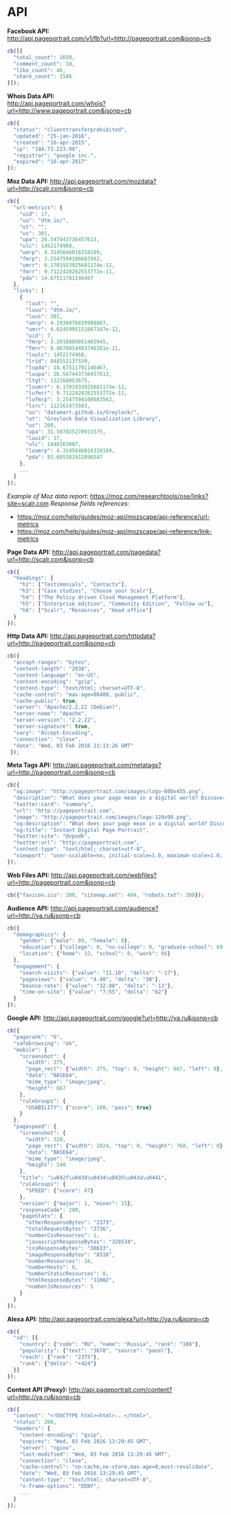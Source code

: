# API

**Facebook API:**  
http://api.pageportrait.com/v1/fb?url=http://pageportrait.com&jsonp=cb
```javascript
cb([{
  "total_count": 1650,
  "comment_count": 18,
  "like_count": 46,
  "share_count": 1586
}]);
```

**Whois Data API:**  
http://api.pageportrait.com/whois?url=http://www.pageportrait.com&jsonp=cb
```javascript
cb({
  "status": "clienttransferprohibited",
  "updated": "25-jan-2016",
  "created": "16-apr-2015",
  "ip": "184.73.223.98",
  "registrar": "google inc.",
  "expired": "16-apr-2017"
});
```

**Moz Data API:**
http://api.pageportrait.com/mozdata?url=http://scalr.com&jsonp=cb
```javascript
cb({
  "url-metrics": {
    "uid": 17,
    "uu": "dtm.io/",
    "ut": "",
    "us": 301,
    "upa": 26.547443736457613,
    "ulc": 1452174968,
    "umrp": 4.3145646016318189,
    "fmrp": 3.2547594108683562,
    "umrr": 6.1701933925681174e-12,
    "fmrr": 9.7122428262553772e-11,
    "pda": 14.67511781146467
  },
  "links": [
    {
      "luut": "",
      "luuu": "dtm.io/",
      "luus": 301,
      "umrp": 4.1936076839988887,
      "umrr": 4.0245995151667347e-12,
      "uid": 7,
      "fmrp": 3.2010889051465945,
      "fmrr": 8.4670054483746281e-11,
      "luulc": 1452174968,
      "lrid": 848552137539,
      "lupda": 14.67511781146467,
      "luupa": 26.547443736457613,
      "ltgt": 112160053675,
      "luumrr": 6.1701933925681174e-12,
      "lufmrr": 9.7122428262553772e-11,
      "lufmrp": 3.2547594108683562,
      "lsrc": 112161473503,
      "uu": "datamart.github.io/Greylock/",
      "ut": "Greylock Data Visualization Library",
      "us": 200,
      "upa": 31.587025270911575,
      "luuid": 17,
      "ulc": 1448163007,
      "luumrp": 4.3145646016318189,
      "pda": 93.605381912896547
    },
    ...
  ]
});
```
*Example of Moz data report:* https://moz.com/researchtools/ose/links?site=scalr.com
*Response fields references:*
- https://moz.com/help/guides/moz-api/mozscape/api-reference/url-metrics
- https://moz.com/help/guides/moz-api/mozscape/api-reference/link-metrics



**Page Data API:**
http://api.pageportrait.com/pagedata?url=http://scalr.com&jsonp=cb
```javascript
cb({
  "headings": {
    "h2": ["Testimonials", "Contacts"],
    "h3": ["Case studies", "Choose your Scalr"],
    "h4": ["The Policy driven Cloud Management Platform"],
    "h5": ["Enterprise edition", "Community Edition", "Follow us"],
    "h6": ["Scalr", "Resources", "Head office"]
  }
});
```

**Http Data API:**
http://api.pageportrait.com/httpdata?url=http://pageportrait.com&jsonp=cb
```javascript
cb({
  "accept-ranges": "bytes",
  "content-length": "2038",
  "content-language": "en-US",
  "content-encoding": "gzip",
  "content-type": "text/html; charset=UTF-8",
  "cache-control": "max-age=86400, public",
  "cache-public": true,
  "server": "Apache/2.2.22 (Debian)",
  "server-name": "Apache",
  "server-version": "2.2.22",
  "server-signature": true,
  "vary": "Accept-Encoding",
  "connection": "close",
  "date": "Wed, 03 Feb 2016 21:13:26 GMT"
 });
```

**Meta Tags API:**
http://api.pageportrait.com/metatags?url=http://pageportrait.com&jsonp=cb
```javascript
cb({
  "og:image": "http://pageportrait.com/images/logo-600x455.png",
  "description": "What does your page mean in a digital world? Discover your digital page portrait.",
  "twitter:card": "summary",
  "url": "http://pageportrait.com",
  "image": "http://pageportrait.com/images/logo-120x90.png",
  "og:description": "What does your page mean in a digital world? Discover your digital page portrait.",
  "og:title": "Instant Digital Page Portrait",
  "twitter:site": "@vpodk",
  "twitter:url": "http://pageportrait.com",
  "content-type": "text/html; charset=utf-8",
  "viewport": "user-scalable=no, initial-scale=1.0, maximum-scale=1.0, width=device-width"
});
```

**Web Files API:**
http://api.pageportrait.com/webfiles?url=http://pageportrait.com&jsonp=cb
```javascript
cb({"favicon.ico": 200, "sitemap.xml": 404, "robots.txt": 200});
```

**Audience API:**
http://api.pageportrait.com/audience?url=http://ya.ru&jsonp=cb
```javascript
cb({
  "demographics": {
    "gender": {"male": 89, "female": 0},
    "education": {"college": 0, "no-college": 0, "graduate-school": 69, "some-college": 0},
    "location": {"home": 32, "school": 0, "work": 66}
  },
  "engagement": {
    "search-visits": {"value": "11.10", "delta": "-17"},
    "pageviews": {"value": "4.40", "delta": "30"},
    "bounce-rate": {"value": "32.90", "delta": "-13"},
    "time-on-site": {"value": "7:55", "delta": "62"}
  }
});
```

**Google API:**
http://api.pageportrait.com/google?url=http://ya.ru&jsonp=cb
```javascript
cb({
  "pagerank": "6",
  "safebrowsing": "ok",
  "mobile": {
    "screenshot": {
      "width": 375,
      "page_rect": {"width": 375, "top": 0, "height": 667, "left": 0},
      "data": "BASE64",
      "mime_type": "image/jpeg",
      "height": 667
    },
    "ruleGroups": {
      "USABILITY": {"score": 100, "pass": true}
    }
  },
  "pagespeed": {
    "screenshot": {
      "width": 320,
      "page_rect": {"width": 1024, "top": 0, "height": 768, "left": 0},
      "data": "BASE64",
      "mime_type": "image/jpeg",
      "height": 240
    },
    "title": "\u042f\u043d\u0434\u0435\u043a\u0441",
    "ruleGroups": {
      "SPEED": {"score": 87}
    },
    "version": {"major": 1, "minor": 15},
    "responseCode": 200,
    "pageStats": {
      "otherResponseBytes": "2373",
      "totalRequestBytes": "2736",
      "numberCssResources": 1,
      "javascriptResponseBytes": "328534",
      "cssResponseBytes": "30633",
      "imageResponseBytes": "8316",
      "numberResources": 16,
      "numberHosts": 6,
      "numberStaticResources": 8,
      "htmlResponseBytes": "11002",
      "numberJsResources": 5
    }
  }
});
```

**Alexa API:**
http://api.pageportrait.com/alexa?url=http://ya.ru&jsonp=cb
```javascript
cb({
  "sd": [{
    "country": {"code": "RU", "name": "Russia", "rank": "188"},
    "popularity": {"text": "3678", "source": "panel"},
    "reach": {"rank": "2375"},
    "rank": {"delta": "+424"}
  }]
});
```

**Content API (Proxy):**
http://api.pageportrait.com/content?url=http://ya.ru&jsonp=cb
```javascript
cb({
  "content": "<!DOCTYPE html><html>...</html>",
  "status": 200,
  "headers": {
    "content-encoding": "gzip",
    "expires": "Wed, 03 Feb 2016 13:29:45 GMT",
    "server": "nginx",
    "last-modified": "Wed, 03 Feb 2016 13:29:45 GMT",
    "connection": "close",
    "cache-control": "no-cache,no-store,max-age=0,must-revalidate",
    "date": "Wed, 03 Feb 2016 13:29:45 GMT",
    "content-type": "text/html; charset=UTF-8",
    "x-frame-options": "DENY",
    ...
  }
});
```
